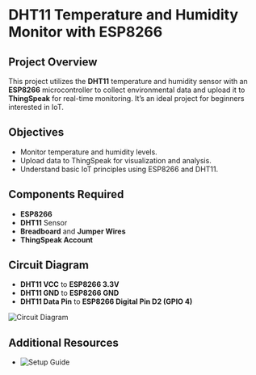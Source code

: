 # DHT11 Temperature and Humidity Monitor with ESP8266

## Project Overview
This project utilizes the **DHT11** temperature and humidity sensor with an **ESP8266** microcontroller to collect environmental data and upload it to **ThingSpeak** for real-time monitoring. It’s an ideal project for beginners interested in IoT.

## Objectives
- Monitor temperature and humidity levels.
- Upload data to ThingSpeak for visualization and analysis.
- Understand basic IoT principles using ESP8266 and DHT11.

## Components Required
- **ESP8266**
- **DHT11** Sensor
- **Breadboard** and **Jumper Wires**
- **ThingSpeak Account**

## Circuit Diagram
- **DHT11 VCC** to **ESP8266 3.3V**
- **DHT11 GND** to **ESP8266 GND**
- **DHT11 Data Pin** to **ESP8266 Digital Pin D2 (GPIO 4)**

![Circuit Diagram](https://drive.google.com/uc?export=view&id=1B0mcwPeHy0Jnso0MPY1ZM6FhwxAm2bWk)

## Additional Resources
- ![Setup Guide](https://drive.google.com/uc?export=view&id=1n_kW6k-dTdQzvbn-kRnfTdcy9MTxvt3d)
